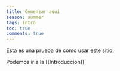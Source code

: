 ```yaml
---
title: Comenzar aqui
season: summer
tags: intro
toc: true
comments: true
---
```


Esta es una prueba de como usar este sitio. 

Podemos ir a la [[Introduccion]]